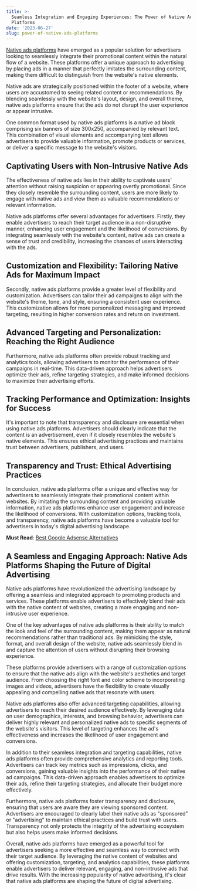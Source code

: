 ```yaml
---
title: >-
  Seamless Integration and Engaging Experiences: The Power of Native Ads
  Platforms
date: '2023-06-27'
slug: power-of-native-ads-platforms
---
```

<!-- wp:paragraph -->
<p><a href="https://clickadilla.com/ad-formats/native">Native ads platforms</a> have emerged as a popular solution for advertisers looking to seamlessly integrate their promotional content within the natural flow of a website. These platforms offer a unique approach to advertising by placing ads in a manner that perfectly imitates the surrounding content, making them difficult to distinguish from the website's native elements.</p>
<!-- /wp:paragraph -->

<!-- wp:paragraph -->
<p>Native ads are strategically positioned within the footer of a website, where users are accustomed to seeing related content or recommendations. By blending seamlessly with the website's layout, design, and overall theme, native ads platforms ensure that the ads do not disrupt the user experience or appear intrusive.</p>
<!-- /wp:paragraph -->

<!-- wp:paragraph -->
<p>One common format used by native ads platforms is a native ad block comprising six banners of size 300x250, accompanied by relevant text. This combination of visual elements and accompanying text allows advertisers to provide valuable information, promote products or services, or deliver a specific message to the website's visitors.</p>
<!-- /wp:paragraph -->

<!-- wp:heading -->
<h2 class="wp-block-heading">Captivating Users with Non-Intrusive Native Ads</h2>
<!-- /wp:heading -->

<!-- wp:paragraph -->
<p>The effectiveness of native ads lies in their ability to captivate users' attention without raising suspicion or appearing overtly promotional. Since they closely resemble the surrounding content, users are more likely to engage with native ads and view them as valuable recommendations or relevant information.</p>
<!-- /wp:paragraph -->

<!-- wp:paragraph -->
<p>Native ads platforms offer several advantages for advertisers. Firstly, they enable advertisers to reach their target audience in a non-disruptive manner, enhancing user engagement and the likelihood of conversions. By integrating seamlessly with the website's content, native ads can create a sense of trust and credibility, increasing the chances of users interacting with the ads.</p>
<!-- /wp:paragraph -->

<!-- wp:heading -->
<h2 class="wp-block-heading">Customization and Flexibility: Tailoring Native Ads for Maximum Impact</h2>
<!-- /wp:heading -->

<!-- wp:paragraph -->
<p>Secondly, native ads platforms provide a greater level of flexibility and customization. Advertisers can tailor their ad campaigns to align with the website's theme, tone, and style, ensuring a consistent user experience. This customization allows for more personalized messaging and improved targeting, resulting in higher conversion rates and return on investment.</p>
<!-- /wp:paragraph -->

<!-- wp:heading -->
<h2 class="wp-block-heading">Advanced Targeting and Personalization: Reaching the Right Audience</h2>
<!-- /wp:heading -->

<!-- wp:paragraph -->
<p>Furthermore, native ads platforms often provide robust tracking and analytics tools, allowing advertisers to monitor the performance of their campaigns in real-time. This data-driven approach helps advertisers optimize their ads, refine targeting strategies, and make informed decisions to maximize their advertising efforts.</p>
<!-- /wp:paragraph -->

<!-- wp:heading -->
<h2 class="wp-block-heading">Tracking Performance and Optimization: Insights for Success</h2>
<!-- /wp:heading -->

<!-- wp:paragraph -->
<p>It's important to note that transparency and disclosure are essential when using native ads platforms. Advertisers should clearly indicate that the content is an advertisement, even if it closely resembles the website's native elements. This ensures ethical advertising practices and maintains trust between advertisers, publishers, and users.</p>
<!-- /wp:paragraph -->

<!-- wp:heading -->
<h2 class="wp-block-heading">Transparency and Trust: Ethical Advertising Practices</h2>
<!-- /wp:heading -->

<!-- wp:paragraph -->
<p>In conclusion, native ads platforms offer a unique and effective way for advertisers to seamlessly integrate their promotional content within websites. By imitating the surrounding content and providing valuable information, native ads platforms enhance user engagement and increase the likelihood of conversions. With customization options, tracking tools, and transparency, native ads platforms have become a valuable tool for advertisers in today's digital advertising landscape.</p>
<!-- /wp:paragraph -->

<!-- wp:paragraph -->
<p><strong>Must Read</strong>: <a href="https://www.waytoidea.com/google-adsense-alternatives/" target="_blank" data-type="post" data-id="24" rel="noreferrer noopener">Best Google Adsense Alternatives</a></p>
<!-- /wp:paragraph -->

<!-- wp:heading -->
<h2 class="wp-block-heading">A Seamless and Engaging Approach: Native Ads Platforms Shaping the Future of Digital Advertising</h2>
<!-- /wp:heading -->

<!-- wp:paragraph -->
<p>Native ads platforms have revolutionized the advertising landscape by offering a seamless and integrated approach to promoting products and services. These platforms enable advertisers to effectively blend their ads with the native content of websites, creating a more engaging and non-intrusive user experience.</p>
<!-- /wp:paragraph -->

<!-- wp:paragraph -->
<p>One of the key advantages of native ads platforms is their ability to match the look and feel of the surrounding content, making them appear as natural recommendations rather than traditional ads. By mimicking the style, format, and overall design of the website, native ads seamlessly blend in and capture the attention of users without disrupting their browsing experience.</p>
<!-- /wp:paragraph -->

<!-- wp:paragraph -->
<p>These platforms provide advertisers with a range of customization options to ensure that the native ads align with the website's aesthetics and target audience. From choosing the right font and color scheme to incorporating images and videos, advertisers have the flexibility to create visually appealing and compelling native ads that resonate with users.</p>
<!-- /wp:paragraph -->

<!-- wp:paragraph -->
<p>Native ads platforms also offer advanced targeting capabilities, allowing advertisers to reach their desired audience effectively. By leveraging data on user demographics, interests, and browsing behavior, advertisers can deliver highly relevant and personalized native ads to specific segments of the website's visitors. This level of targeting enhances the ad's effectiveness and increases the likelihood of user engagement and conversions.</p>
<!-- /wp:paragraph -->

<!-- wp:paragraph -->
<p>In addition to their seamless integration and targeting capabilities, native ads platforms often provide comprehensive analytics and reporting tools. Advertisers can track key metrics such as impressions, clicks, and conversions, gaining valuable insights into the performance of their native ad campaigns. This data-driven approach enables advertisers to optimize their ads, refine their targeting strategies, and allocate their budget more effectively.</p>
<!-- /wp:paragraph -->

<!-- wp:paragraph -->
<p>Furthermore, native ads platforms foster transparency and disclosure, ensuring that users are aware they are viewing sponsored content. Advertisers are encouraged to clearly label their native ads as "sponsored" or "advertising" to maintain ethical practices and build trust with users. Transparency not only protects the integrity of the advertising ecosystem but also helps users make informed decisions.</p>
<!-- /wp:paragraph -->

<!-- wp:paragraph -->
<p>Overall, native ads platforms have emerged as a powerful tool for advertisers seeking a more effective and seamless way to connect with their target audience. By leveraging the native content of websites and offering customization, targeting, and analytics capabilities, these platforms enable advertisers to deliver relevant, engaging, and non-intrusive ads that drive results. With the increasing popularity of native advertising, it's clear that native ads platforms are shaping the future of digital advertising.</p>
<!-- /wp:paragraph -->
